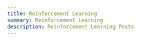 ```yaml
---
title: Reinforcement Learning
summary: Reinforcement Learning
description: Reinforcement Learning Posts
---
```

